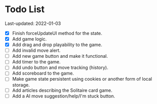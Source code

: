 # Todo List

Last-updated: 2022-01-03

- [x] Finish forceUpdateUI method for the state.
- [x] Add game logic.
- [x] Add drag and drop playability to the game.
- [ ] Add invalid move alert.
- [ ] Add new game button and make it functional.
- [ ] Add timer to the game.
- [ ] Add undo button and move tracking (history).
- [ ] Add scoreboard to the game.
- [ ] Make game state persistent using cookies or another form of local storage.
- [ ] Add articles describing the Solitaire card game.
- [ ] Add a AI move suggestion/help/I'm stuck button.